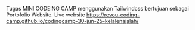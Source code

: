 Tugas MINI CODEING CAMP menggunakan Tailwindcss bertujuan sebagai Portofolio Website.
Live website https://revou-coding-camp.github.io/codingcamp-30-jun-25-kelalenajalah/
